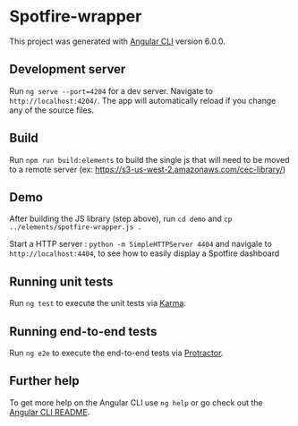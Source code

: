 # Spotfire-wrapper

This project was generated with [Angular CLI](https://github.com/angular/angular-cli) version 6.0.0.

## Development server

Run `ng serve --port=4204` for a dev server. Navigate to `http://localhost:4204/`. The app will automatically reload if you change any of the source files.

## Build

Run `npm run build:elements` to build the single js that will need to be moved to a remote server (ex: https://s3-us-west-2.amazonaws.com/cec-library/)

## Demo

After building the JS library (step above), run `cd demo` and `cp ../elements/spotfire-wrapper.js .`


Start a HTTP server : `python -m SimpleHTTPServer 4404` and navigale to `http://localhost:4404`, to see how to easily display a Spotfire dashboard

## Running unit tests

Run `ng test` to execute the unit tests via [Karma](https://karma-runner.github.io).

## Running end-to-end tests

Run `ng e2e` to execute the end-to-end tests via [Protractor](http://www.protractortest.org/).

## Further help

To get more help on the Angular CLI use `ng help` or go check out the [Angular CLI README](https://github.com/angular/angular-cli/blob/master/README.md).